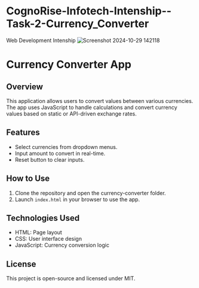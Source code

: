 # CognoRise-Infotech-Intenship--Task-2-Currency_Converter
Web Development Intenship
![Screenshot 2024-10-29 142118](https://github.com/user-attachments/assets/8bc3cbb7-2f0a-4b9c-bf3d-dcc6e102998b)


# Currency Converter App

## Overview
This application allows users to convert values between various currencies. The app uses JavaScript to handle calculations and convert currency values based on static or API-driven exchange rates.

## Features
- Select currencies from dropdown menus.
- Input amount to convert in real-time.
- Reset button to clear inputs.

## How to Use
1. Clone the repository and open the currency-converter folder.
2. Launch `index.html` in your browser to use the app.

## Technologies Used
- HTML: Page layout
- CSS: User interface design
- JavaScript: Currency conversion logic

## License
This project is open-source and licensed under MIT.
